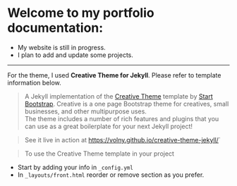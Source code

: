 # Welcome to my portfolio documentation:
- My website is still in progress.
- I plan to add and update some projects.
***

For the theme, I used **Creative Theme for Jekyll**. Please refer to template information below.
> A Jekyll implementation of the [Creative Theme](http://startbootstrap.com/template-overviews/creative/) template by [Start Bootstrap](http://startbootstrap.com).
Creative is a one page Bootstrap theme for creatives, small businesses, and other multipurpose uses.\
The theme includes a number of rich features and plugins that you can use as a great boilerplate for your next Jekyll project! 

> See it live in action at <https://volny.github.io/creative-theme-jekyll/>`

> To use the Creative Theme template in your project
* Start by adding your info in `_config.yml`
*  In `_layouts/front.html` reorder or remove section as you prefer.


